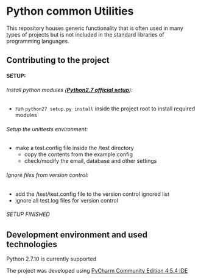 # Python common Utilities

This repository houses generic functionality that is often used in many types of projects but is not included in the standard libraries of programming languages.


## Contributing to the project

#### SETUP:

###### Install python modules (__[Python2.7 official setup](https://docs.python.org/2/install/)__):
- run ```python27 setup.py install``` inside the project root to install required modules
     
###### Setup the unittests environment:
- make a test.config file inside the /test directory
    - copy the contents from the example.config
    - check/modify the email, database and other settings

###### Ignore files from version control:
- add the /test/test.config file to the version control ignored list
- ignore all test.log files for version control

###### SETUP FINISHED

## Development environment and used technologies

Python 2.7.10 is currently supported

The project was developed using [PyCharm Community Edition 4.5.4 IDE](https://www.jetbrains.com/pycharm/)

